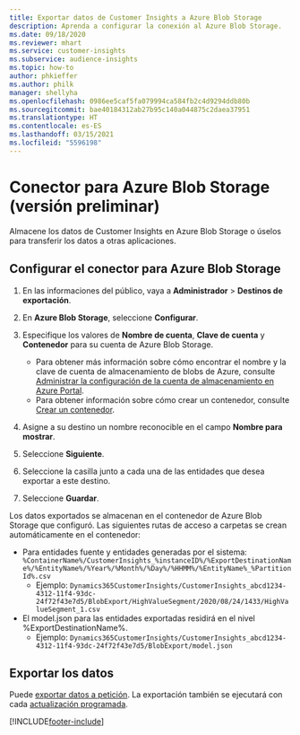 ```yaml
---
title: Exportar datos de Customer Insights a Azure Blob Storage
description: Aprenda a configurar la conexión al Azure Blob Storage.
ms.date: 09/18/2020
ms.reviewer: mhart
ms.service: customer-insights
ms.subservice: audience-insights
ms.topic: how-to
author: phkieffer
ms.author: philk
manager: shellyha
ms.openlocfilehash: 0986ee5caf5fa079994ca584fb2c4d9294ddb80b
ms.sourcegitcommit: bae40184312ab27b95c140a044875c2daea37951
ms.translationtype: HT
ms.contentlocale: es-ES
ms.lasthandoff: 03/15/2021
ms.locfileid: "5596198"
---
```

# <a name="connector-for-azure-blob-storage-preview"></a>Conector para Azure Blob Storage (versión preliminar)

Almacene los datos de Customer Insights en Azure Blob Storage o úselos para transferir los datos a otras aplicaciones.

## <a name="configure-the-connector-for-azure-blob-storage"></a>Configurar el conector para Azure Blob Storage

1. En las informaciones del público, vaya a **Administrador** > **Destinos de exportación**.

1. En **Azure Blob Storage**, seleccione **Configurar**.

1. Especifique los valores de **Nombre de cuenta**, **Clave de cuenta** y **Contenedor** para su cuenta de Azure Blob Storage.
    - Para obtener más información sobre cómo encontrar el nombre y la clave de cuenta de almacenamiento de blobs de Azure, consulte [Administrar la configuración de la cuenta de almacenamiento en Azure Portal](/azure/storage/common/storage-account-manage).
    - Para obtener información sobre cómo crear un contenedor, consulte [Crear un contenedor](/azure/storage/blobs/storage-quickstart-blobs-portal#create-a-container).

1. Asigne a su destino un nombre reconocible en el campo **Nombre para mostrar**.

1. Seleccione **Siguiente**.

1. Seleccione la casilla junto a cada una de las entidades que desea exportar a este destino.

1. Seleccione **Guardar**.

Los datos exportados se almacenan en el contenedor de Azure Blob Storage que configuró. Las siguientes rutas de acceso a carpetas se crean automáticamente en el contenedor:

- Para entidades fuente y entidades generadas por el sistema: `%ContainerName%/CustomerInsights_%instanceID%/%ExportDestinationName%/%EntityName%/%Year%/%Month%/%Day%/%HHMM%/%EntityName%_%PartitionId%.csv`
  - Ejemplo: `Dynamics365CustomerInsights/CustomerInsights_abcd1234-4312-11f4-93dc-24f72f43e7d5/BlobExport/HighValueSegment/2020/08/24/1433/HighValueSegment_1.csv`
- El model.json para las entidades exportadas residirá en el nivel %ExportDestinationName%.
  - Ejemplo: `Dynamics365CustomerInsights/CustomerInsights_abcd1234-4312-11f4-93dc-24f72f43e7d5/BlobExport/model.json`

## <a name="export-the-data"></a>Exportar los datos

Puede [exportar datos a petición](export-destinations.md#export-data-on-demand). La exportación también se ejecutará con cada [actualización programada](system.md#schedule-tab).


[!INCLUDE[footer-include](../includes/footer-banner.md)]